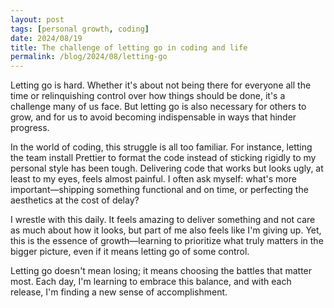 ```yaml
---
layout: post
tags: [personal growth, coding]
date: 2024/08/19
title: The challenge of letting go in coding and life
permalink: /blog/2024/08/letting-go
---
```


Letting go is hard. Whether it's about not being there for everyone all the time or relinquishing control over how things should be done, it's a challenge many of us face. But letting go is also necessary for others to grow, and for us to avoid becoming indispensable in ways that hinder progress.

In the world of coding, this struggle is all too familiar. For instance, letting the team install Prettier to format the code instead of sticking rigidly to my personal style has been tough. Delivering code that works but looks ugly, at least to my eyes, feels almost painful. I often ask myself: what's more important—shipping something functional and on time, or perfecting the aesthetics at the cost of delay?

I wrestle with this daily. It feels amazing to deliver something and not care as much about how it looks, but part of me also feels like I'm giving up. Yet, this is the essence of growth—learning to prioritize what truly matters in the bigger picture, even if it means letting go of some control.

Letting go doesn't mean losing; it means choosing the battles that matter most. Each day, I'm learning to embrace this balance, and with each release, I'm finding a new sense of accomplishment.

